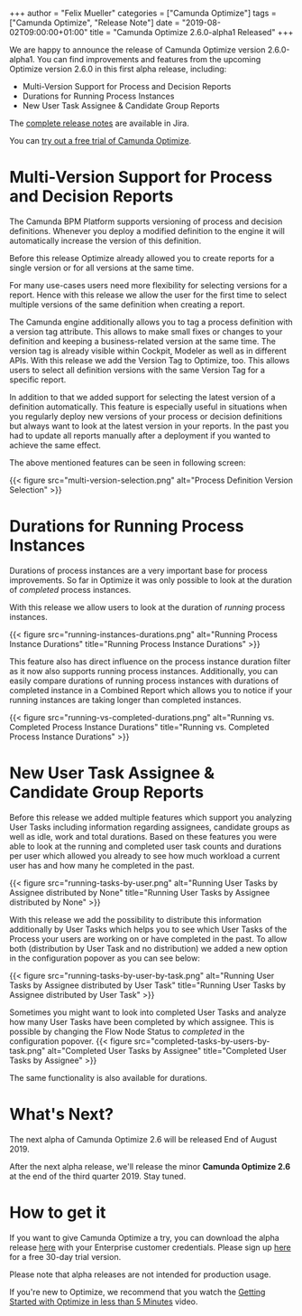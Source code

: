 +++
author = "Felix Mueller"
categories = ["Camunda Optimize"]
tags = ["Camunda Optimize", "Release Note"]
date = "2019-08-02T09:00:00+01:00"
title = "Camunda Optimize 2.6.0-alpha1 Released"
+++

We are happy to announce the release of Camunda Optimize version 2.6.0-alpha1.
You can find improvements and features from the upcoming Optimize version 2.6.0 in this first alpha release, including:

- Multi-Version Support for Process and Decision Reports
- Durations for Running Process Instances
- New User Task Assignee & Candidate Group Reports

The [complete release notes](https://app.camunda.com/jira/secure/ReleaseNote.jspa?projectId=xxx&version=xxxx) are available in Jira.

<!--more-->

You can [try out a free trial of Camunda Optimize](#how-to-get-it).


# Multi-Version Support for Process and Decision Reports

The Camunda BPM Platform supports versioning of process and decision definitions. Whenever you deploy a modified definition to the engine it will automatically increase the version of this definition.

Before this release Optimize already allowed you to create reports for a single version or for all versions at the same time.

For many use-cases users need more flexibility for selecting versions for a report. Hence with this release we allow the user for the first time to select multiple versions of the same definition when creating a report.

The Camunda engine additionally allows you to tag a process definition with a version tag attribute. This allows to make small fixes or changes to your definition and keeping a business-related version at the same time. The version tag is already visible within Cockpit, Modeler as well as in different APIs.
With this release we add the Version Tag to Optimize, too. This allows users to select all definition versions with the same Version Tag for a specific report.

In addition to that we added support for selecting the latest version of a definition automatically. This feature is especially useful in situations when you regularly deploy new versions of your process or decision definitions but always want to look at the latest version in your reports. In the past you had to update all reports manually after a deployment if you wanted to achieve the same effect.

The above mentioned features can be seen in following screen:

{{< figure src="multi-version-selection.png" alt="Process Definition Version Selection" >}}


# Durations for Running Process Instances

Durations of process instances are a very important base for process improvements.
So far in Optimize it was only possible to look at the duration of *completed* process instances.

With this release we allow users to look at the duration of *running* process instances.

{{< figure src="running-instances-durations.png" alt="Running Process Instance Durations" title="Running Process Instance Durations" >}}

This feature also has direct influence on the process instance duration filter as it now also supports running process instances.
Additionally, you can easily compare durations of running process instances with durations of completed instance in a Combined Report which allows you to notice if your running instances are taking longer than completed instances.

{{< figure src="running-vs-completed-durations.png" alt="Running vs. Completed Process Instance Durations" title="Running vs. Completed Process Instance Durations" >}}

# New User Task Assignee & Candidate Group Reports

Before this release we added multiple features which support you analyzing User Tasks including information regarding assignees, candidate groups as well as idle, work and total durations. Based on these features you were able to look at the running and completed user task counts and durations per user which allowed you already to see how much workload a current user has and how many he completed in the past.

{{< figure src="running-tasks-by-user.png" alt="Running User Tasks by Assignee distributed by None" title="Running User Tasks by Assignee distributed by None" >}}

With this release we add the possibility to distribute this information additionally by User Tasks which helps you to see which User Tasks of the Process your users are working on or have completed in the past. To allow both (distribution by User Task and no distribution) we added a new option in the configuration popover as you can see below:

{{< figure src="running-tasks-by-user-by-task.png" alt="Running User Tasks by Assignee distributed by User Task" title="Running User Tasks by Assignee distributed by User Task" >}}

Sometimes you might want to look into completed User Tasks and analyze how many User Tasks have been completed by which assignee. This is possible by changing the Flow Node Status to *completed* in the configuration popover.
{{< figure src="completed-tasks-by-users-by-task.png" alt="Completed User Tasks by Assignee" title="Completed User Tasks by Assignee" >}}

The same functionality is also available for durations.

# What's Next?

The next alpha of Camunda Optimize 2.6 will be released End of August 2019.

After the next alpha release, we'll release the minor **Camunda Optimize 2.6** at the end of the third quarter 2019. Stay tuned.

# How to get it

If you want to give Camunda Optimize a try, you can download the alpha release [here](https://docs.camunda.org/enterprise/download/#camunda-optimize) with your Enterprise customer credentials. Please sign up [here](https://camunda.com/download/enterprise/) for a free 30-day trial version.

Please note that alpha releases are not intended for production usage.

If you're new to Optimize, we recommend that you watch the [Getting Started with Optimize in less than 5 Minutes](https://camunda.com/learn/videos/getting-started-optimize/) video.
